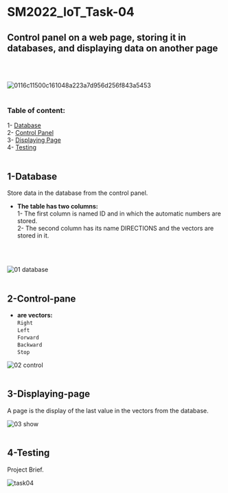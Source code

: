 # SM2022_IoT_Task-04
## Control panel on a web page, storing it in databases, and displaying data on another page
</br>
</br>

![0116c11500c161048a223a7d956d256f843a5453](https://user-images.githubusercontent.com/101488769/186047759-48f90452-9717-441f-974e-6e4621b2e7a0.png)
</br>
</br>

### Table of content:
1- [Database](#1-Database)</br>
2- [Control Panel](#2-Control-panel)</br>
3- [Displaying Page](#3-Displaying-page)</br>
4- [Testing](#4-Testing)
</br>
</br>


## 1-Database
Store data in the database from the control panel.</br>
* <b> The table has two columns:</b> </br>
1- The first column is named ID and in which the automatic numbers are stored.</br>
2- The second column has its name DIRECTIONS and the vectors are stored in it.</br>
</br>
</br>

![01  database](https://user-images.githubusercontent.com/101488769/186055428-94a75087-a651-45ba-8f72-c7fb67040949.png)
</br>
</br>

## 2-Control-pane
* <b> are vectors: </b> </br>
`Right` </br>
`Left` </br>
`Forward` </br>
`Backward` </br>
`Stop`</br>

![02  control](https://user-images.githubusercontent.com/101488769/186055593-f904f7ad-98e0-4a50-b53e-d24f5bedf26d.png)
</br>
</br>

## 3-Displaying-page
A page is the display of the last value in the vectors from the database. </br>

![03  show](https://user-images.githubusercontent.com/101488769/186055673-b1102321-ca8a-4c41-8845-c6f9b99c3cd4.png)
</br>
</br>

## 4-Testing
Project Brief. </br>

![task04](https://user-images.githubusercontent.com/101488769/186055733-b0654ecd-4a2e-45f9-8303-af6d5b089cc4.gif)
</br>
</br>

